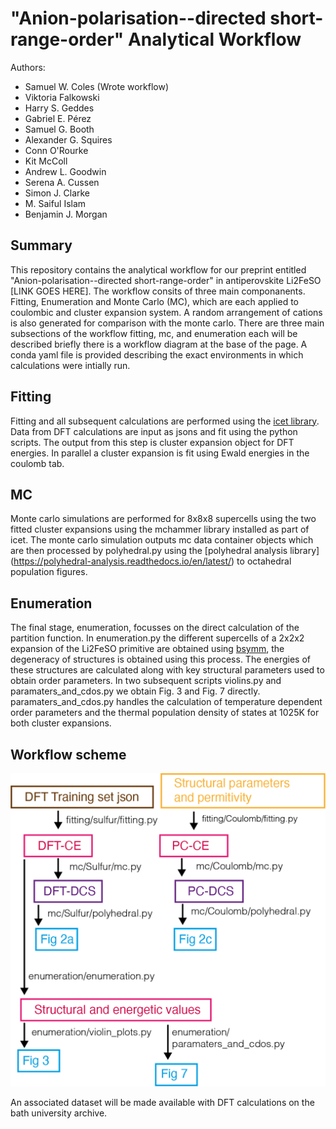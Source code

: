 # "Anion-polarisation--directed short-range-order" Analytical Workflow

Authors:
- Samuel W. Coles (Wrote workflow)
- Viktoria Falkowski
- Harry S. Geddes
- Gabriel E. Pérez
- Samuel G. Booth
- Alexander G. Squires 
- Conn O'Rourke
- Kit McColl
- Andrew L. Goodwin
- Serena A. Cussen
- Simon J. Clarke
- M. Saiful Islam
- Benjamin J. Morgan

## Summary


This repository contains the analytical workflow for our preprint entitled "Anion-polarisation--directed short-range-order" in antiperovskite Li2FeSO [LINK GOES HERE]. The workflow consits of three main componanents. Fitting, Enumeration and Monte Carlo (MC), which are each applied to coulombic and cluster expansion system. A random arrangement of cations is also generated for comparison with the monte carlo. There are three main subsections of the workflow fitting, mc, and enumeration each will be described briefly there is a workflow diagram at the base of the page. A conda yaml file is provided describing the exact environments in which calculations were intially run.

## Fitting

Fitting and all subsequent calculations are performed using the [icet library](https://icet.materialsmodeling.org). Data from DFT calculations are input as jsons and fit using the python scripts. The output from this step is cluster expansion object for DFT energies. In parallel a cluster expansion is fit using Ewald energies in the coulomb tab.

## MC

Monte carlo simulations are performed for 8x8x8 supercells using the two fitted cluster expansions using the mchammer library installed as part of icet. The monte carlo simulation outputs mc data container objects which are then processed by polyhedral.py using the [polyhedral analysis library] (https://polyhedral-analysis.readthedocs.io/en/latest/) to octahedral population figures.

## Enumeration

The final stage, enumeration, focusses on the direct calculation of the partition function. In enumeration.py the different supercells of a 2x2x2 expansion of the Li2FeSO primitive are obtained using [bsymm](https://joss.theoj.org/papers/10.21105/joss.00370), the degeneracy of structures is obtained using this process. The energies of these structures are calculated along with key structural parameters used to obtain order parameters. In two subsequent scripts violins.py and paramaters_and_cdos.py we obtain Fig. 3 and Fig. 7 directly. paramaters_and_cdos.py handles the calculation of temperature dependent order parameters and the thermal population density of states at 1025K for both cluster expansions.

## Workflow scheme



![](./workflow.png)


An associated dataset will be made available with DFT calculations on the bath university archive.

